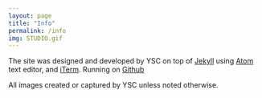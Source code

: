 ```yaml
---
layout: page
title: "Info"
permalink: /info
img: STUDIO.gif
---
```


<!-- The typeface,... designed by ... and distributed by ..., is used throughout.  -->

The site was designed and developed by YSC on top of [Jekyll](http://jekyllrb.com) using [Atom](https://atom.io) text editor, and  [iTerm](https://iterm2.com). Running on [Github](https://github.com/youngsuncompton/YSC)

All images created or captured by YSC unless noted otherwise.
<!-- <div class="post-content"><img src="/img/YS.gif"></div> -->
